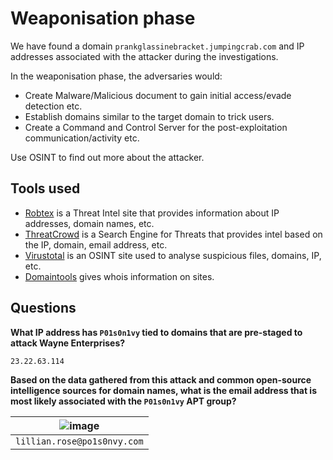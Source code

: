 # Weaponisation phase

We have found a domain `prankglassinebracket.jumpingcrab.com` and IP addresses associated with the attacker during 
the investigations. 

In the weaponisation phase, the adversaries would:

* Create Malware/Malicious document to gain initial access/evade detection etc.
* Establish domains similar to the target domain to trick users.
* Create a Command and Control Server for the post-exploitation communication/activity etc.

Use OSINT to find out more about the attacker.

## Tools used

* [Robtex](https://www.robtex.com/) is a Threat Intel site that provides information about IP addresses, domain names, etc. 
* [ThreatCrowd](https://www.threatcrowd.org/) is a Search Engine for Threats that provides intel based on the IP, domain, email address, etc.
* [Virustotal](https://www.virustotal.com/) is an OSINT site used to analyse suspicious files, domains, IP, etc.
* [Domaintools](https://whois.domaintools.com/) gives whois information on sites.

## Questions

**What IP address has `P01s0n1vy` tied to domains that are pre-staged to attack Wayne Enterprises?**

    23.22.63.114

**Based on the data gathered from this attack and common open-source intelligence sources for domain names, what is 
the email address that is most likely associated with the `P01s0n1vy` APT group?**

| ![image](/_static/images/splunk-wayne14.png) |
|:-------------------------------------------------:|
|            `lillian.rose@po1s0nvy.com`            |



